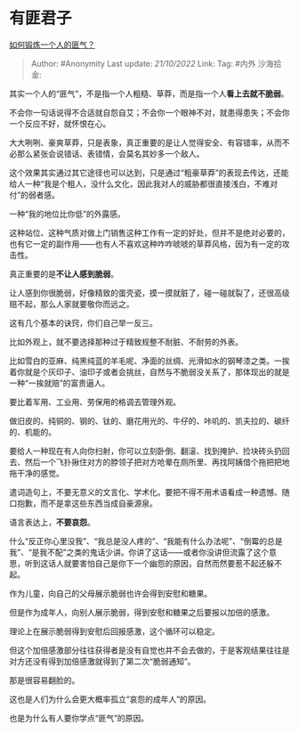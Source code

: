 # 有匪君子
[如何锻炼一个人的匪气？](https://www.zhihu.com/question/283850616/answer/2716909857)

> Author: #Anonymity
> Last update: *21/10/2022*
> Link:
> Tag: #内外
> 沙海拾金:

其实一个人的“匪气”，不是指一个人粗糙、草莽，而是指一个人**看上去就不脆弱**。

不会你一句话说得不合适就自怨自艾；不会你一个眼神不对，就患得患失；不会你一个反应不好，就怀恨在心。

大大咧咧、豪爽草莽，只是表象，真正重要的是让人觉得安全、有容错率，从而不必那么紧张会说错话、表错情，会莫名其妙多一个敌人。

这个效果其实通过其它途径也可以达到，只是通过“粗豪草莽”的表现去传达，还能给人一种“我是个粗人，没什么文化，因此我对人的威胁都很直接浅白，不难对付”的弱者感。

一种“我的地位比你低”的外露感。

这种站位、这种气质对做上门销售这种工作有一定的好处，但并不是绝对必要的，也有它一定的副作用——也有人不喜欢这种咋咋唬唬的草莽风格，因为有一定的攻击性。

真正重要的是**不让人感到脆弱**。

让人感到你很脆弱，好像精致的蛋壳瓷，摸一摸就脏了，碰一碰就裂了，还很高级赔不起，那么人家就要敬你而远之。

这有几个基本的诀窍，你们自己举一反三。

比如外观上，就不要选择那种过于精致规整不耐脏、不耐劳的外表。

比如雪白的亚麻、纯黑纯蓝的羊毛呢、净面的丝绸、光滑如水的钢琴漆之类。一挨着你就是个灰印子、油印子或者会挑丝，自然与不脆弱没关系了，那体现出的就是一种“一挨就赔”的富贵逼人。

要比着军用、工业用、劳保用的格调去管理外观。

做旧皮的、纯铜的、钢的、钛的、磨花用光的、牛仔的、咔叽的、凯夫拉的、碳纤的、机能的。

要给人一种现在有人向你扫射，你可以立刻卧倒、翻滚、找到掩护、捡块砖头扔回去、然后一个飞扑揪住对方的脖领子把对方呛晕在厕所里、再找阿姨借个拖把把地拖干净的感觉。

遣词造句上，不要无意义的文言化、学术化。要把不得不用术语看成一种遗憾、随口抱歉，而不是拿这些东西当成自豪源泉。

语言表达上，**不要哀怨**。

什么“反正你心里没我”、“我总是没人疼的”、“我能有什么办法呢”、“倒霉的总是我”、“是我不配”之类的鬼话少讲。你讲了这话——或者你没讲但流露了这个意思，听到这话人就要害怕自己是你下一个幽怨的原因，自然而然要惹不起还躲不起。

作为儿童，向自己的父母展示脆弱也许会得到安慰和糖果。

但是作为成年人，向别人展示脆弱，得到安慰和糖果之后要报以加倍的感激。

理论上在展示脆弱得到安慰后回报感激，这个循环可以稳定。

但这个加倍感激部分往往获得者是没有自觉也并不会去做的，于是客观结果往往是对方还没有得到加倍感激就得到了第二次“脆弱通知”。

那是很容易翻脸的。

这也是人们为什么会更大概率孤立“哀怨的成年人”的原因。

也是为什么有人要你学点“匪气”的原因。
